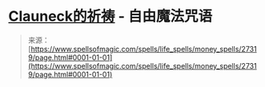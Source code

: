 <!--yml

category: 未分类

date: 2024-06-12 19:16:13

-->

# [Clauneck的祈祷](https://www.spellsofmagic.com/spells/life_spells/money_spells/27319/page.html#0001-01-01) - 自由魔法咒语

> 来源：[https://www.spellsofmagic.com/spells/life_spells/money_spells/27319/page.html#0001-01-01](https://www.spellsofmagic.com/spells/life_spells/money_spells/27319/page.html#0001-01-01)
